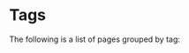 # Tags

The following is a list of pages grouped by tag:

<!-- material/tags -->


<!-- vim: set ft=markdown : -->
